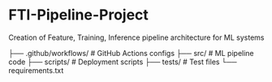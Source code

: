 # FTI-Pipeline-Project
Creation of Feature, Training, Inference pipeline architecture for ML systems


├── .github/workflows/  # GitHub Actions configs
├── src/               # ML pipeline code
├── scripts/           # Deployment scripts
├── tests/             # Test files
└── requirements.txt
